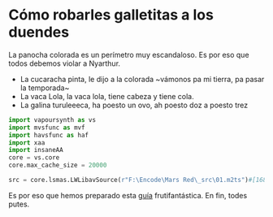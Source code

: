 # Cómo robarles galletitas a los duendes
La panocha colorada es un perímetro muy escandaloso. Es por eso que todos debemos violar a Nyarthur.
- La cucaracha pinta, le dijo a la colorada ~vámonos pa mi tierra, pa pasar la temporada~
- La vaca Lola, la vaca lola, tiene cabeza y tiene cola.
- La galina turuleeeca, ha poesto un ovo, ah poesto doz a poesto trez
```py
import vapoursynth as vs
import mvsfunc as mvf
import havsfunc as haf
import xaa
import insaneAA
core = vs.core
core.max_cache_size = 20000

src = core.lsmas.LWLibavSource(r"F:\Encode\Mars Red\_src\01.m2ts")#[168:]
```

Es por eso que hemos preparado esta [guía](sepso.md) frutifantástica.
En fin, todes putes.